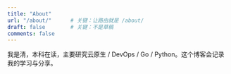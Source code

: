 ```yaml
---
title: "About"
url: "/about/"      # 关键：让路由就是 /about/
draft: false        # 关键：不是草稿
comments: false
---
```


我是清，本科在读，主要研究云原生 / DevOps / Go / Python。这个博客会记录我的学习与分享。
